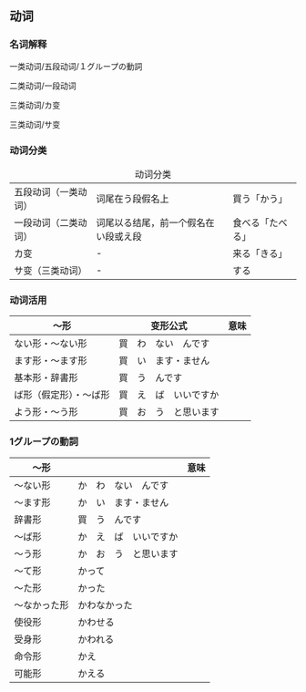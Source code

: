 ## 动词

### 名词解释

一类动词/五段动词/１グループの<ruby><span>動詞</span><rt data-rt="どうし"></rt></ruby>

二类动词/一段动词

三类动词/カ变

三类动词/サ变

### 动词分类

<table>
  <thead>
    <td colspan=3 align="center">动词分类</td>
  </thead>
  <tr>
    <td>五段动词（一类动词）</td>
    <td>词尾在う段假名上</td>
    <td>買う「かう」</td>
  </tr>
  <tr>
    <td>一段动词（二类动词）</td>
    <td>词尾以る结尾，前一个假名在い段或え段</td>
    <td>食べる「たべる」</td>
  </tr>
  <tr>
    <td>カ变</td>
    <td>-</td>
    <td>来る「きる」</td>
  </tr>
  <tr>
    <td>サ变（三类动词）</td>
    <td>-</td>
    <td>する</td>
  </tr>
</table>

### 动词活用

| ～形                   | 变形公式                                                     | <ruby><span>意味</span><rt data-rt="いみ"></rt></ruby> |
| ---------------------- | ------------------------------------------------------------ | ------------------------------------------------------ |
| ない形・〜ない形       | 買　わ　ない　んです                                         |                                                        |
| ます形・〜ます形       | 買　い　ます・ません                                         |                                                        |
| 基本形・辞書形         | <ruby><span>買　う</span><rt data-rt="かう"></rt></ruby>　んです |                                                        |
| ば形（假定形）・〜ば形 | 買　え　ば　いいですか                                       |                                                        |
| よう形・〜う形         | 買　お　う　と<ruby><span>思い</span><rt data-rt="おもい"></rt></ruby>ます |                                                        |

### 1グループの動詞

| 〜<ruby><span>形</span><rt data-rt="けい"></rt></ruby> |                                                              | <ruby><span>意味</span><rt data-rt="いみ"></rt></ruby> |
| ------------------------------------------------------ | ------------------------------------------------------------ | ------------------------------------------------------ |
| 〜ない形                                               | か　わ　ない　んです                                         |                                                        |
| 〜ます形                                               | か　い　ます・ません                                         |                                                        |
| 辞書形                                                 | <ruby><span>買　う</span><rt data-rt="かう"></rt></ruby>　んです |                                                        |
| 〜ば形                                                 | か　え　ば　いいですか                                       |                                                        |
| 〜う形                                                 | か　お　う　と<ruby><span>思い</span><rt data-rt="おもい"></rt></ruby>ます |                                                        |
| 〜て形                                                 | かって                                                       |                                                        |
| 〜た形                                                 | かった                                                       |                                                        |
| 〜なかった形                                           | かわなかった                                                 |                                                        |
| 使役形                                                 | かわせる                                                     |                                                        |
| 受身形                                                 | かわれる                                                     |                                                        |
| 命令形                                                 | かえ                                                         |                                                        |
| 可能形                                                 | かえる                                                       |                                                        |

